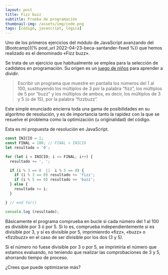 ```yaml
---
layout: post
title: Fizz buzz
subtitle: Prueba de programación
thumbnail-img: /assets/img/code.png
tags: [código, javascript, lógica]
---
```

Uno de los primeros ejercicios del módulo de JavaScript avanzando del [Bootcamp]({% post_url 2022-04-23-beca-santander-fswd %}) que hemos realizado es el denominado «Fizz buzz».

Se trata de un ejercicio que habitualmente se emplea para la selección de cadidatos en programación. Su origen es un [juego de niños](https://en.wikipedia.org/wiki/Fizz_buzz) para aprender a dividir. 

> Escribir un programa que muestre en pantalla los números del 1 al 100, sustituyendo los múltiplos de 3 por la palabra “fizz”, los múltiplos de 5 por “buzz” y los múltiplos de ambos, es decir, los múltiplos de 3 y 5 (o de 15), por la palabra “fizzbuzz”.

Este simple enunciado encierra toda una gama de posibilidades en su algoritmo de resolución, y es de importancia tanto la rapidez con la que se resuelve el problema como la optimización (u originalidad) del código.

Esta es mi propuesta de resolución en JavaScript.

```javascript
const INICIO = 1;
const FINAL = 100; // FINAL > INICIO
let resultado = '0';

for (let i = INICIO; i <= FINAL; i++) {
  resultado += ', ';

  if (i % 3 == 0  ||  i % 5 == 0) {
    if (i % 3 == 0) resultado += 'fizz';
    if (i % 5 == 0) resultado += 'buzz';
  } else {
    resultado += i;
  }

} // end for()

console.log (resultado);
```

Básicamente el programa comprueba en bucle si cada número del 1 al 100 es divisible por 3 ó por 5. Si lo es, comprueba independientemente si es divisible por 3, y si es divisible por 5, imprimienrdo «fizz», «buzz» o «fizzbuzz» en el caso de ser divisible por los dos (3 y 5).

Si el número no fuese divisible por 3 o por 5, se imprimiría el número que estamos evaluando, no teniendo que realizar las comprobaciones de 3 y 5, ahorrando tiempo de proceso.

¿Crees que puede optimizarse más?